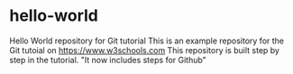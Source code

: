 # hello-world
Hello World repository for Git tutorial
This is an example repository for the Git tutoial on
https://www.w3schools.com
This repository is built step by step in the tutorial.
"It now includes steps for Github"